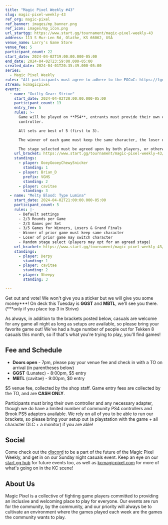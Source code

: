 ```yaml
---
title: "Magic Pixel Weekly #43"
slug: magic-pixel-weekly-43
ref_org: magic-pixel
ref_banner: images/mp_banner.png
ref_icon: images/mp_icon.png
url_startgg: https://www.start.gg/tournament/magic-pixel-weekly-43
address: 113 S Mur-Len Rd, Olathe, KS 66062, USA
venue_name: Larry's Game Store
venue_fee: 5
participant_count: 22
start_date: 2024-04-02T19:00:00.000-05:00
end_date: 2024-04-02T23:59:00.000-05:00
created_date: 2024-04-01T20:35:49.000-05:00
series:
  - Magic Pixel Weekly
rules: "All participants must agree to adhere to the FGCoC: https://fgcoc.com/"
stream: kcmagicpixel
events:
  - name: "Guilty Gear: Strive"
    start_date: 2024-04-02T20:00:00.000-05:00
    participant_count: 13
    entry_fee: 5
    rules: >-
      Game will be played on **PS4**, entrants must provide their own compatible
      controller.  

      All sets are best of 5 (first to 3).  

      The winner of each game must keep the same character, the loser of that game may switch characters.  

      The stage selected must be agreed upon by both players, or otherwise selected at random.
    url_bracket: https://www.start.gg/tournament/magic-pixel-weekly-43/events/guilty-gear-strive/brackets/1625437/2427725
    standings:
      - player: OoeyGooeyChewySnicker
        standing: 1
      - player: Brian_D
        prefix: VGHS
        standing: 2
      - player: cavitae
        standing: 3
  - name: "Melty Blood: Type Lumina"
    start_date: 2024-04-02T21:00:00.000-05:00
    participant_count: 5
    rules: |-
      - Default settings
      - 2/3 Rounds per Game
      - 2/3 Games per Set
      - 3/5 Games for Winners, Losers & Grand Finals
      - Winner of prior game must keep same character
      - Loser of prior game may switch character
      - Random stage select (players may opt for an agreed stage)
    url_bracket: https://www.start.gg/tournament/magic-pixel-weekly-43/events/melty-blood-type-lumina/brackets/1625441/2427729
    standings:
      - player: Derpy
        standing: 1
      - player: cavitae
        standing: 2
      - player: Sheepy
        standing: 3

---
```


Get out and vote! We won't give you a sticker but we will give you some money\*\*\*! On deck this Tuesday is **GGST** and **MBTL**, we'll see you there. (\*\*\*only if you place top 3 in Strive)

As always, in addition to the brackets posted below, casuals are welcome for any game all night as long as setups are available, so please bring your favorite game out! We've had a huge number of people out for Tekken 8 casuals this month, so if that's what you're trying to play, you'll find games!

## Fee and Schedule

- **Doors open** - 7pm, please pay your venue fee and check in with a TO on arrival (in parentheses below)
- **GGST** (Lunatec) - 8:00pm, $5 entry
- **MBTL** (cavitae) - 9:00pm, $0 entry

$5 venue fee, collected by the shop staff. Game entry fees are collected by the TO, and are **CASH ONLY**. 

Participants must bring their own controller and any necessary adapter, though we do have a limited number of community PS4 controllers and Brook PS5 adapters available. We rely on all of you to be able to run our brackets, so please bring your setup out (a playstation with the game + all character DLC + a monitor) if you are able!  

## Social
Come check out the [discord](https://discord.gg/jkmn6CVrrQ) to be a part of the future of the Magic Pixel Weekly, and get in on our Sunday night casuals event. Keep an eye on our [start.gg hub](https://www.start.gg/hub/magic-pixel) for future events too, as well as [kcmagicpixel.com](https://kcmagicpixel.com) for more of what's going on in the KC scene!

## About Us

Magic Pixel is a collective of fighting game players committed to providing an inclusive and welcoming place to play for everyone. Our events are run for the community, by the community, and our priority will always be to cultivate an environment where the games played each week are the games the community wants to play.
  